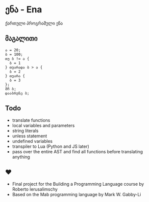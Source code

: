 # ენა - Ena
ქართული პროგრამული ენა

## მაგალითი

```ena
ა = 20;
ბ = 100;
თუ ბ != ა {
  ბ = 1
} თუარადა ბ > ა {
  ბ = 2
} თუარა {
  ბ = 3
};
მჩ ბ;
დააბრუნე ბ;
```

## Todo
- translate functions
- local variables and parameters
- string literals
- unless statement
- undefined variables
- transpiler to Lua (Python and JS later)
- pass over the entire AST and find all functions before translating anything

## ♥
- Final project for the Building a Programming Language course by Roberto Ierusalimschy
- Based on the Mab programming language by Mark W. Gabby-Li
